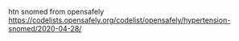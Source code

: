 htn snomed from opensafely https://codelists.opensafely.org/codelist/opensafely/hypertension-snomed/2020-04-28/

